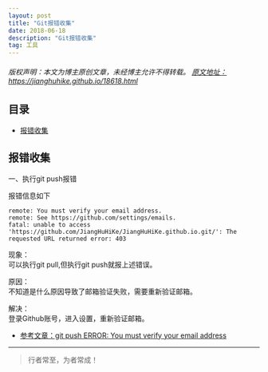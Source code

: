 ```yaml
---
layout: post
title: "Git报错收集"
date: 2018-06-18
description: "Git报错收集"
tag: 工具
---
```



<h6>
  版权声明：本文为博主原创文章，未经博主允许不得转载。
  <a target="_blank" href="https://jianghuhike.github.io/18618.html">
  原文地址：https://jianghuhike.github.io/18618.html 
  </a>
</h6>





## 目录


- [报错收集](#content1)   



<!-- ************************************************ -->
## <a id="content1"></a>报错收集

一、执行git push报错

报错信息如下
```
remote: You must verify your email address.
remote: See https://github.com/settings/emails.
fatal: unable to access 'https://github.com/JiangHuHiKe/JiangHuHiKe.github.io.git/': The requested URL returned error: 403
```

现象：    
可以执行git pull,但执行git push就报上述错误。

原因：     
不知道是什么原因导致了邮箱验证失败，需要重新验证邮箱。

解决：    
登录Github账号，进入设置，重新验证邮箱。

- [参考文章：git push ERROR: You must verify your email address](https://www.jianshu.com/p/30ee5daf1327)




----------
>  行者常至，为者常成！


